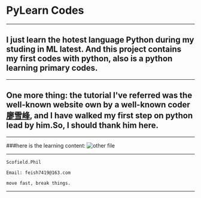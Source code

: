 # PyLearn Codes
***
##  I just learn the hotest language Python during my studing in ML latest. And this project contains my first codes with python, also is a python learning primary codes.
***
##  One more thing: the tutorial I've referred was the well-known website own by a well-known coder [廖雪峰](http://www.liaoxuefeng.com/), and I have walked my first step on python lead by him.So, I should thank him here.
***
###here is the learning content:
![other file](https://github.com/scofield7419/PyLearn/blob/master/content_pic/2017-02-24_123032.png)
***
```
Scofield.Phil

Email: feish7419@163.com

move fast, break things.
```

***